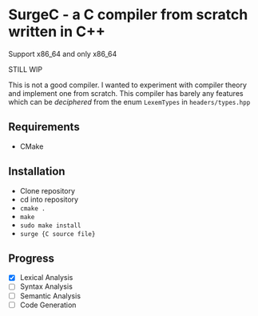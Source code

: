 
# SurgeC - a C compiler from scratch written in C++

Support x86_64 and only x86_64

STILL WIP

This is not a good compiler. I wanted to experiment
with compiler theory and implement one from scratch.
This compiler has barely any features which can be
_deciphered_ from the enum `LexemTypes` in `headers/types.hpp`

## Requirements 
 - CMake

## Installation
 - Clone repository
 - cd into repository
 - `cmake .`
 - `make`
 - `sudo make install`
 - `surge {C source file}`

## Progress

 - [X] Lexical Analysis
 - [ ] Syntax Analysis
 - [ ] Semantic Analysis
 - [ ] Code Generation
